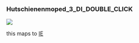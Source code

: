 ### Hutschienenmoped\_3\_DI\_DOUBLE\_CLICK

![](https://user-images.githubusercontent.com/69573151/210786614-faa47148-b514-432f-9058-3b35396acebc.png)

this maps to [IE](../IE)
